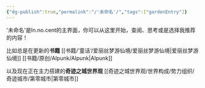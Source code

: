 ```yaml
---
{"dg-publish":true,"permalink":"/'未命名'/","tags":["gardenEntry"]}
---
```



'未命名'是In.no.cent的主界面，你可以从这里开始，查阅、思考或是选择我推荐的内容！

比如总是在更新的**书籍**
[[书籍/’童话‘/爱丽丝梦游仙境/爱丽丝梦游仙境\|爱丽丝梦游仙境]]
[[书籍/原创/AIpunk/AIpunk\|AIpunk]]

以及现在正在主力搭建的**奇迹之城世界观**
[[奇迹之城世界观/世界构成/势力组织/奇迹城市/第零城市\|第零城市]]